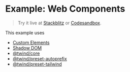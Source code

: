 # Example: Web Components

> Try it live at [Stackblitz](https://stackblitz.com/fork/github/tw-in-js/twind/tree/main/examples/with-web-components) or [Codesandbox](https://githubbox.com/tw-in-js/twind/tree/main/examples/with-web-components).

This example uses

- [Custom Elements](https://developer.mozilla.org/en-US/docs/Web/Web_Components/Using_custom_elements)
- [Shadow DOM](https://developer.mozilla.org/en-US/docs/Web/Web_Components/Using_shadow_DOM)
- [@twind/core](https://github.com/tw-in-js/twind/tree/main/packages/core)
- [@twind/preset-autoprefix](https://github.com/tw-in-js/twind/tree/main/packages/preset-autoprefix)
- [@twind/preset-tailwind](https://github.com/tw-in-js/twind/tree/main/packages/preset-tailwind)
